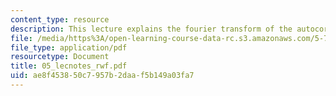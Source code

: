 ```yaml
---
content_type: resource
description: This lecture explains the fourier transform of the autocorrelation function.
file: /media/https%3A/open-learning-course-data-rc.s3.amazonaws.com/5-74-introductory-quantum-mechanics-ii-spring-2004/ae8f453850c7957b2daaf5b149a03fa7_05_lecnotes_rwf.pdf
file_type: application/pdf
resourcetype: Document
title: 05_lecnotes_rwf.pdf
uid: ae8f4538-50c7-957b-2daa-f5b149a03fa7
---
```

